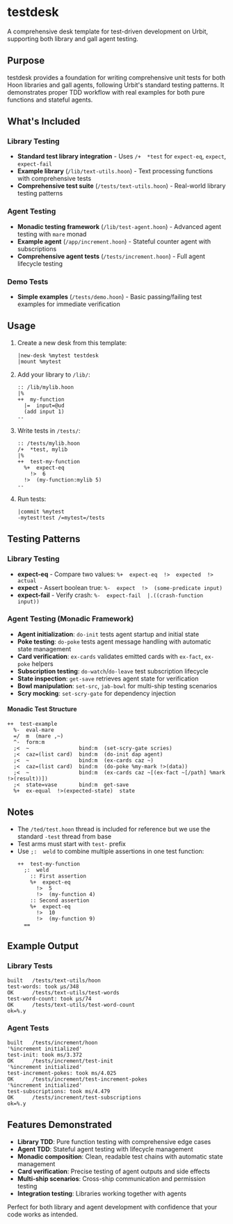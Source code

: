 # testdesk

A comprehensive desk template for test-driven development on Urbit, supporting both library and gall agent testing.

## Purpose

testdesk provides a foundation for writing comprehensive unit tests for both Hoon libraries and gall agents, following Urbit's standard testing patterns. It demonstrates proper TDD workflow with real examples for both pure functions and stateful agents.

## What's Included

### Library Testing
- **Standard test library integration** - Uses `/+  *test` for `expect-eq`, `expect`, `expect-fail`
- **Example library** (`/lib/text-utils.hoon`) - Text processing functions with comprehensive tests
- **Comprehensive test suite** (`/tests/text-utils.hoon`) - Real-world library testing patterns

### Agent Testing
- **Monadic testing framework** (`/lib/test-agent.hoon`) - Advanced agent testing with `mare` monad
- **Example agent** (`/app/increment.hoon`) - Stateful counter agent with subscriptions
- **Comprehensive agent tests** (`/tests/increment.hoon`) - Full agent lifecycle testing

### Demo Tests
- **Simple examples** (`/tests/demo.hoon`) - Basic passing/failing test examples for immediate verification

## Usage

1. Create a new desk from this template:
   ```
   |new-desk %mytest testdesk
   |mount %mytest
   ```

2. Add your library to `/lib/`:
   ```hoon
   :: /lib/mylib.hoon
   |%
   ++  my-function
     |=  input=@ud
     (add input 1)
   --
   ```

3. Write tests in `/tests/`:
   ```hoon
   :: /tests/mylib.hoon
   /+  *test, mylib
   |%
   ++  test-my-function
     %+  expect-eq
       !>  6
     !>  (my-function:mylib 5)
   --
   ```

4. Run tests:
   ```
   |commit %mytest
   -mytest!test /=mytest=/tests
   ```

## Testing Patterns

### Library Testing
- **expect-eq** - Compare two values: `%+  expect-eq  !>  expected  !>  actual`
- **expect** - Assert boolean true: `%-  expect  !>  (some-predicate input)`
- **expect-fail** - Verify crash: `%-  expect-fail  |.((crash-function input))`

### Agent Testing (Monadic Framework)
- **Agent initialization**: `do-init` tests agent startup and initial state
- **Poke testing**: `do-poke` tests agent message handling with automatic state management
- **Card verification**: `ex-cards` validates emitted cards with `ex-fact`, `ex-poke` helpers
- **Subscription testing**: `do-watch`/`do-leave` test subscription lifecycle
- **State inspection**: `get-save` retrieves agent state for verification
- **Bowl manipulation**: `set-src`, `jab-bowl` for multi-ship testing scenarios
- **Scry mocking**: `set-scry-gate` for dependency injection

#### Monadic Test Structure
```hoon
++  test-example
  %-  eval-mare
  =/  m  (mare ,~)
  ^-  form:m
  ;<  ~                bind:m  (set-scry-gate scries)
  ;<  caz=(list card)  bind:m  (do-init dap agent)
  ;<  ~                bind:m  (ex-cards caz ~)
  ;<  caz=(list card)  bind:m  (do-poke %my-mark !>(data))
  ;<  ~                bind:m  (ex-cards caz ~[(ex-fact ~[/path] %mark !>(result))])
  ;<  state=vase       bind:m  get-save
  %+  ex-equal  !>(expected-state)  state
```

## Notes

- The `/ted/test.hoon` thread is included for reference but we use the standard `-test` thread from base
- Test arms must start with `test-` prefix
- Use `;:  weld` to combine multiple assertions in one test function:
  ```hoon
  ++  test-my-function
    ;:  weld
      :: First assertion
      %+  expect-eq
        !>  5
        !>  (my-function 4)
      :: Second assertion
      %+  expect-eq
        !>  10
        !>  (my-function 9)
    ==
  ```

## Example Output

### Library Tests
```
built   /tests/text-utils/hoon
test-words: took µs/348
OK      /tests/text-utils/test-words
test-word-count: took µs/74
OK      /tests/text-utils/test-word-count
ok=%.y
```

### Agent Tests
```
built   /tests/increment/hoon
'%increment initialized'
test-init: took ms/3.372
OK      /tests/increment/test-init
'%increment initialized'
test-increment-pokes: took ms/4.025
OK      /tests/increment/test-increment-pokes
'%increment initialized'
test-subscriptions: took ms/4.479
OK      /tests/increment/test-subscriptions
ok=%.y
```

## Features Demonstrated

- **Library TDD**: Pure function testing with comprehensive edge cases
- **Agent TDD**: Stateful agent testing with lifecycle management
- **Monadic composition**: Clean, readable test chains with automatic state management
- **Card verification**: Precise testing of agent outputs and side effects
- **Multi-ship scenarios**: Cross-ship communication and permission testing
- **Integration testing**: Libraries working together with agents

Perfect for both library and agent development with confidence that your code works as intended.